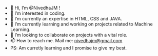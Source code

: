 - 👋 Hi, I’m @NivedhaJM !
- 👀 I’m interested in coding.
- 🌱 I’m currently an expertise in HTML, CSS and JAVA.
- 🌱 I’m currently learning and working on projects related to Machine Learning.
- 💞️ I’m looking to collaborate on projects with a vital role.
- 📫 How to reach me. Mail me: nivedhajm@gmail.com
- PS: Am curretly learning and I promise to give my best. 

<!---
NivedhaJM/NivedhaJM is a ✨ special ✨ repository because its `README.md` (this file) appears on your GitHub profile.
You can click the Preview link to take a look at your changes.
--->
